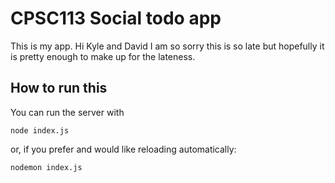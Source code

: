 # CPSC113 Social todo app

This is my app. Hi Kyle and David I am so sorry this is so late but hopefully it is pretty enough to make up for the lateness.

## How to run this
You can run the server with

    node index.js

or, if you prefer and would like reloading automatically:

    nodemon index.js
